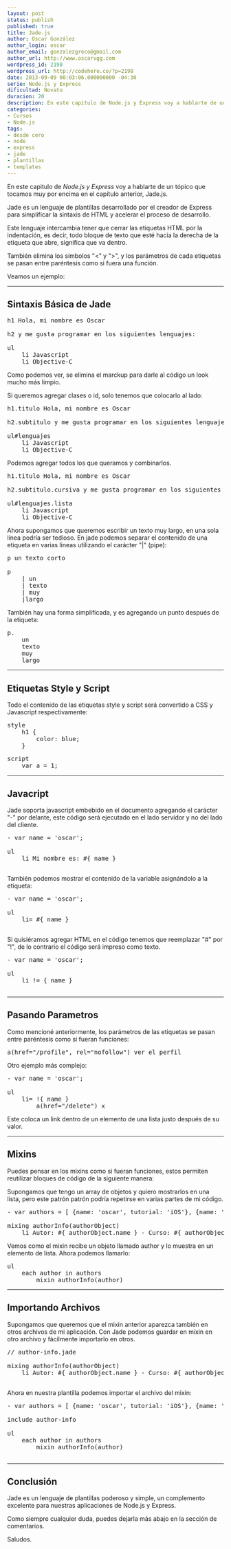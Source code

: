 ```yaml
---
layout: post
status: publish
published: true
title: Jade.js
author: Oscar González
author_login: oscar
author_email: gonzalezgreco@gmail.com
author_url: http://www.oscarvgg.com
wordpress_id: 2198
wordpress_url: http://codehero.co/?p=2198
date: 2013-09-09 00:03:06.000000000 -04:30
serie: Node.js y Express
dificultad: Novato
duracion: 20
description: En este capitulo de Node.js y Express voy a hablarte de un tópico que tocamos muy por encima en el capítulo anterior, Jade.js.
categories:
- Cursos
- Node.js
tags:
- desde cero
- node
- express
- jade
- plantillas
- templates
---
```

<p>En este capitulo de <em>Node.js y Express</em> voy a hablarte de un tópico que tocamos muy por encima en el capítulo anterior, Jade.js.</p>

<p>Jade es un lenguaje de plantillas desarrollado por el creador de Express para simplificar la sintaxis de HTML y acelerar el proceso de desarrollo.</p>

<p>Este lenguaje intercambia tener que cerrar las etiquetas HTML por la indentación, es decir, todo bloque de texto que esté hacia la derecha de la etiqueta que abre, significa que va dentro.</p>

<p>También elimina los símbolos "&lt;" y ">", y los parámetros de cada etiquetas se pasan entre paréntesis como si fuera una función.</p>

<p>Veamos un ejemplo:</p>

<hr />

<h2>Sintaxis Básica de Jade</h2>

<pre>h1 Hola, mi nombre es Oscar

h2 y me gusta programar en los siguientes lenguajes:

ul
    li Javascript
    li Objective-C
</pre>

<p>Como podemos ver, se elimina el marckup para darle al código un look mucho más limpio.</p>

<p>Si queremos agregar clases o id, solo tenemos que colocarlo al lado:</p>

<pre>h1.titulo Hola, mi nombre es Oscar

h2.subtitulo y me gusta programar en los siguientes lenguajes:

ul#lenguajes
    li Javascript
    li Objective-C
</pre>

<p>Podemos agregar todos los que queramos y combinarlos.</p>

<pre>h1.titulo Hola, mi nombre es Oscar

h2.subtitulo.cursiva y me gusta programar en los siguientes lenguajes:

ul#lenguajes.lista
    li Javascript
    li Objective-C
</pre>

<p>Ahora supongamos que queremos escribir un texto muy largo, en una sola línea podría ser tedioso. En jade podemos separar el contenido de una etiqueta en varias lineas utilizando el carácter "|" (pipe):</p>

<pre>p un texto corto

p
    | un
    | texto
    | muy
    |largo
</pre>

<p>También hay una forma simplificada, y es agregando un punto después de la etiqueta:</p>

<pre>p.
    un
    texto
    muy
    largo
</pre>

<hr />

<h2>Etiquetas Style y Script</h2>

<p>Todo el contenido de las etiquetas style y script será convertido a CSS y Javascript respectivamente:</p>

<pre>style
    h1 {
        color: blue;
    }
</pre>

<pre>script
    var a = 1;
</pre>

<hr />

<h2>Javacript</h2>

<p>Jade soporta javascript embebido en el documento agregando el carácter "-" por delante, este código será ejecutado en el lado servidor y no del lado del cliente.</p>

<pre>- var name = 'oscar';

ul
    li Mi nombre es: #{ name }

</pre>

<p>También podemos mostrar el contenido de la variable asignándolo a la etiqueta:</p>

<pre>- var name = 'oscar';

ul
    li= #{ name }

</pre>

<p>Si quisiéramos agregar HTML en el código tenemos que reemplazar "#" por "!", de lo contrario el código será impreso como texto.</p>

<pre>- var name = '<span>oscar</span>';

ul
    li != { name }

</pre>

<hr />

<h2>Pasando Parametros</h2>

<p>Como mencioné anteriormente, los parámetros de las etiquetas se pasan entre paréntesis como si fueran funciones:</p>

<pre>a(href="/profile", rel="nofollow") ver el perfil
</pre>

<p>Otro ejemplo más complejo:</p>

<pre>- var name = '<span>oscar</span>';

ul
    li= !{ name }
        a(href="/delete") x
</pre>

<p>Este coloca un link dentro de un elemento de una lista justo después de su valor.</p>

<hr />

<h2>Mixins</h2>

<p>Puedes pensar en los mixins como si fueran funciones, estos permiten reutilizar bloques de código de la siguiente manera:</p>

<p>Supongamos que tengo un array de objetos y quiero mostrarlos en una lista, pero este patrón patrón podría repetirse en varias partes de mi código.</p>

<pre>- var authors = [ {name: 'oscar', tutorial: 'iOS'}, {name: 'carlos', tutorial: 'django'}, {name: 'alberto', tutorial: 'git'}, {name: 'jonathan', tutorial: 'how to'}, {name: 'ricardo', tutorial: 'rails'}, {name: 'ramses', tutorial: 'php'}];

mixing authorInfo(authorObject)
    li Autor: #{ authorObject.name } - Curso: #{ authorObject.tutorial }
</pre>

<p>Vemos como el mixin recibe un objeto llamado author y lo muestra en un elemento de lista. Ahora podemos llamarlo:</p>

<pre>ul
    each author in authors
        mixin authorInfo(author)
</pre>

<hr />

<h2>Importando Archivos</h2>

<p>Supongamos que queremos que el mixin anterior aparezca también en otros archivos de mi aplicación. Con Jade podemos guardar en mixin en otro archivo y fácilmente importarlo en otros.</p>

<pre>// author-info.jade

mixing authorInfo(authorObject)
    li Autor: #{ authorObject.name } - Curso: #{ authorObject.tutorial }

</pre>

<p>Ahora en nuestra plantilla podemos importar el archivo del mixin:</p>

<pre>- var authors = [ {name: 'oscar', tutorial: 'iOS'}, {name: 'carlos', tutorial: 'django'}, {name: 'alberto', tutorial: 'git'}, {name: 'jonathan', tutorial: 'how to'}, {name: 'ricardo', tutorial: 'rails'}, {name: 'ramses', tutorial: 'php'}];

include author-info

ul
    each author in authors
        mixin authorInfo(author)

</pre>

<hr />

<h2>Conclusión</h2>

<p>Jade es un lenguaje de plantillas poderoso y simple, un complemento excelente para nuestras aplicaciones de Node.js y Express.</p>

<p>Como siempre cualquier duda, puedes dejarla más abajo en la sección de comentarios.</p>

<p>Saludos.</p>
